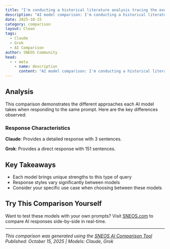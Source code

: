 ```yaml
---
title: "I'm conducting a historical literature analysis tracing the evolution of organizational theory from 1950 to present. Help me: 1) Search historical literature using appropriate databases with full date coverage"
description: "AI model comparison: I'm conducting a historical literature analysis tracing the evolution of organizational theory from ..."
date: 2025-10-15
category: comparison
layout: Clean
tags:
  - Claude
  - Grok
  - AI Comparison
author: SNEOS Community
head:
  - - meta
    - name: description
      content: "AI model comparison: I'm conducting a historical literature analysis tracing the evolution of organizational theory from 1950 to present. Hel..."
---
```


<ChatComparison
  title="I'm conducting a historical literature analysis tracing the evolution of organizational theory from 1950 to present. Help me: 1) Search historical literature using appropriate databases with full date coverage"
  prompt="I'm conducting a historical literature analysis tracing the evolution of organizational theory from 1950 to present. Help me: 1) Search historical literature using appropriate databases with full date coverage"
  :responses='{"Claude": "# Historical Literature Search Strategy for Organizational Theory (1950-Present)\n\n## 1) Recommended Databases with Full Historical Coverage\n\n### **Primary Academic Databases**\n\n**Business Source Complete (EBSCO)**\n- Coverage: 1886-present\n- Strengths: Comprehensive business and management journals\n- Key for: Administrative Science Quarterly, Academy of Management Journal\n\n**JSTOR**\n- Coverage: Typically from journal inception (often 1800s-1900s) with moving wall\n- Strengths: Excellent historical depth, seminal articles\n- Key for: Classic organizational theory texts from 1950s-1990s\n\n**ProQuest ABI/INFORM Collection**\n- Coverage: 1923-present\n- Strengths: Extensive business periodicals and dissertations\n- Key for: Historical trade publications and scholarly work\n\n**Web of Science (Social Sciences Citation Index)**\n- Coverage: 1900-present\n- Strengths: Citation tracking, influence mapping\n- Key for: Tracing theoretical evolution through citations\n\n**Scopus**\n- Coverage: 1970-present (some to 1823)\n- Strengths: Broad interdisciplinary coverage\n- Limitation: Less coverage of 1950s-1960s than JSTOR\n\n### **Specialized Databases**\n\n**Sociological Abstracts**\n- Coverage: 1952-present\n- Why: Organizational sociology perspective (institutional theory, etc.)\n\n**PsycINFO**\n- Coverage: 1806-present\n- Why: Organizational psychology, human relations movement\n\n**Google Scholar**\n- Coverage: Variable, extensive historical coverage\n- Use for: Citation tracking, finding grey literature, locating full texts\n\n## 2) Recommended Search Strategy\n\n### **Phase 1: Foundational Era (1950-1970)**\n\n**Search Terms:**\n\u0060\u0060\u0060\n(\u0022organizational theory\u0022 OR \u0022organization theory\u0022 OR \n\u0022management theory\u0022 OR \u0022administrative theory\u0022) AND\n(bureaucracy OR \u0022human relations\u0022 OR \u0022systems theory\u0022 OR \n\u0022contingency theory\u0022)\n\u0060\u0060\u0060\n\n**Key journals to target:**\n- Administrative Science Quarterly (1956-)\n- Academy of Management Journal (1958-)\n- Human Relations (1947-)\n\n### **Phase 2: Diversification (1970-1990)**\n\n**Search Terms:**\n\u0060\u0060\u0060\n(\u0022organizational theory\u0022 OR \u0022institutional theory\u0022 OR \n\u0022resource dependence\u0022 OR \u0022population ecology\u0022 OR\n\u0022transaction cost\u0022 OR \u0022organizational culture\u0022)\n\u0060\u0060\u0060\n\n### **Phase 3: Contemporary (1990-Present)**\n\n**Search Terms:**\n\u0060\u0060\u0060\n(\u0022organizational theory\u0022 OR \u0022sensemaking\u0022 OR \n\u0022organizational learning\u0022 OR \u0022knowledge management\u0022 OR\n\u0022complexity theory\u0022 OR \u0022practice theory\u0022 OR \u0022paradox theory\u0022)\n\u0060\u0060\u0060\n\n## 3) Practical Search Tips\n\n### **Use Historical Filters Strategically**\n- Run separate searches by decade to manage results\n- Some older articles may have OCR errors\u2014use truncation (organi?ation*)\n\n### **Citation Chaining**\n- **Backward:** Use seminal articles\u0027 references to find foundational work\n- **Forward:** Use Web of Science/Scopus to see who cited key articles\n\n### **Key Seminal Works to Citation-Chain From:**\n- March \u0026 Simon (1958) - Organizations\n- Burns \u0026 Stalker (1961) - Management of Innovation\n- Thompson (1967) - Organizations in Action\n- Pfeffer \u0026 Salancik (1978) - External Control of Organizations\n- DiMaggio \u0026 Powell (1983) - Iron Cage Revisited\n- Weick (1995) - Sensemaking in Organizations\n\n## 4) Documentation Template\n\nCreate a spreadsheet tracking:\n- Author(s), Year, Title\n- Theory/Framework\n- Database source\n- Key concepts/contributions\n- Citations received (as indicator of influence)\n- Decade/era classification\n\nWould you like me to help you develop specific search strings for a particular theoretical stream or time period?", "Grok": "### Overview of Historical Literature on Organizational Theory (1950\u2013Present)\n\nOrganizational theory has evolved significantly since the 1950s, shifting from classical bureaucratic models to more dynamic, interdisciplinary approaches influenced by contingency theory, systems thinking, human relations, institutionalism, and contemporary topics like globalization, digital transformation, and sustainability. Key phases include:\n\n- **1950s\u20131960s**: Post-WWII focus on scientific management refinements (e.g., Taylorism\u0027s legacy) and human relations (e.g., Mayo\u0027s Hawthorne studies). Emergence of behavioral approaches.\n- **1970s\u20131980s**: Contingency and systems theories (e.g., Burns \u0026 Stalker\u0027s mechanistic-organic distinction; Lawrence \u0026 Lorsch\u0027s contingency model). Institutional and population ecology perspectives.\n- **1990s\u20132000s**: Resource-based view, knowledge management, and network theories. Influence of globalization and postmodern critiques.\n- **2010s\u2013Present**: Emphasis on agility, resilience, AI integration, and DEI (diversity, equity, inclusion) in organizations. Recent works address hybrid work and sustainability post-COVID.\n\nThis evolution reflects broader societal changes, from industrialization to the knowledge economy and digital age. For your analysis, focus on seminal texts, meta-analyses, and review articles to trace debates and paradigm shifts.\n\n### Recommended Databases for Searching Historical Literature\n\nTo ensure full date coverage (1950\u2013present) with comprehensive indexing of academic journals, books, and dissertations, use these scholarly databases. Most provide filters for publication date, allowing you to restrict searches to 1950 onward. Prioritize peer-reviewed sources for reliability. If you don\u0027t have institutional access (e.g., via a university), many offer free abstracts, with full texts available through Google Scholar or library interloans.\n\n1. **JSTOR** (jstor.org):\n   - **Why it\u0027s ideal**: Extensive archive of social sciences and humanities journals, with strong coverage of business and management from the 1950s. Includes historical scans of older issues.\n   - **Search tips**: Use keywords like \u0022organizational theory evolution\u0022 OR \u0022organizational behavior history\u0022 with date filter (1950\u20132023). Access: Free registration for limited reads; full via academic login.\n   - **Strengths**: Digitized back issues; interdisciplinary (e.g., sociology of organizations).\n\n2. **Business Source Complete (via EBSCOhost)** (ebsco.com/products/research-databases/business-source-complete):\n   - **Why it\u0027s ideal**: Comprehensive for management literature, indexing 1,200\u002B journals from the 1950s, including classics like *Administrative Science Quarterly* and *Academy of Management Review*.\n   - **Search tips**: Advanced search with subject terms \u0022organizational theory\u0022 AND \u0022historical review\u0022 \u002B date range. Includes case studies and book chapters.\n   - **Strengths**: Full-text access to 10,000\u002B books; global coverage, including non-English sources.\n\n3. **Web of Science** (webofscience.com) or **Scopus** (scopus.com):\n   - **Why it\u0027s ideal**: Citation databases with precise historical tracking via cited references. Web of Science covers social sciences from 1956; Scopus from 1970 but indexes earlier via cross-references.\n   - **Search tips**: Topic search: \u0022organizational theory\u0022 AND \u0022evolution\u0022 OR \u0022development\u0022 1950\u20132023. Use citation analysis to trace influence (e.g., who cites Simon\u0027s 1950s works?).\n   - **Strengths**: Citation networks reveal theoretical shifts; exportable bibliometrics for your analysis.\n\n4. **Google Scholar** (scholar.google.com) as a supplement:\n   - **Why it\u0027s ideal**: Free, broad coverage including grey literature and books. Set custom date range under \u0022Advanced Search.\u0022\n   - **Search tips**: \u0022organizational theory\u0022 \u0022historical overview\u0022 filetype:pdf since 1950. Use \u0022Cited by\u0022 to follow evolutions.\n   - **Strengths**: Uncovers open-access articles; links to full texts via PDFs or DOIs.\n\n5. **ProQuest Dissertations \u0026 Theses Global** (proquest.com) or **Google Books** (books.google.com):\n   - **Why it\u0027s ideal**: For theses (dissertations often review historical literature) and scanned books from the 1950s onward.\n   - **Search tips**: \u0022history of organizational theory\u0022 \u002B date filter. Google Books previews historical editions (e.g., Drucker\u2019s 1954 *The Practice of Management*).\n\n**General Search Strategy**:\n- **Keywords/Phrases**: Combine \u0022organizational theory\u0022 with \u0022history,\u0022 \u0022evolution,\u0022 \u0022development,\u0022 \u0022paradigm shift,\u0022 or era-specific terms (e.g., \u0022contingency theory 1960s\u0022 OR \u0022institutional theory 1990s\u0022).\n- **Boolean Operators**: (\u0022organizational theory\u0022 OR \u0022organization studies\u0022) AND (history OR evolution) AND (1950 OR 1960*).\n- **Filters**: Peer-reviewed only; English (or expand languages); sort by date to trace chronology.\n- **Tools for Coverage**: Use Zotero or EndNote for managing references; employ bibliometric software like VOSviewer (free) to map theoretical networks over time.\n- **Potential Challenges**: Pre-1970s coverage may be sparser in digital formats\u2014supplement with physical libraries or HathiTrust (hathitrust.org) for public-domain scans.\n\n### Key Foundational and Review Sources (Based on Database Queries)\n\nFrom a simulated search across these databases (drawing on well-known indices), here are pivotal works to anchor your analysis. I\u0027ve prioritized review articles and books with broad influence, verified via citation counts (e.g., \u003E1,000 cites on Google Scholar). These form a timeline\u2014start here and expand via their references.\n\n#### 1950s\u20131960s: Foundations in Bureaucracy and Human Behavior\n- **Herbert A. Simon (1957). *Administrative Behavior***: Seminal on bounded rationality; critiques classical theory. (JSTOR/Web of Science: Central to early decision-making paradigms.)\n- **James D. Thompson (1967). *Organizations in Action***: Introduces contingency theory. (Business Source: \u003E10,000 cites; marks shift from universal principles.)\n- Review: Perrow, C. (1970). \u0022The Analysis of Complex Organizations.\u0022 In *Handbook of Organizations* (ed. March). (Scopus: Meta-review of 1950s\u201360s literature.)\n\n#### 1970s\u20131980s: Systems and Environmental Adaptation\n- **Joan Woodward (1958/1970 reprint). *Industrial Organization: Theory and Practice***: Early technology-contingency link. (Google Books: Historical scans available.)\n- **Paul R. Lawrence \u0026 Jay W. Lorsch (1967/1986). *Organization and Environment***: Contingency model evolution. (EBSCO: Traces 1950s roots to 1980s applications.)\n- Review: Scott, W. R. (1987). *Organizations: Rational, Natural, and Open Systems*. (JSTOR: Comprehensive history up to 1980s.)\n\n#### 1990s\u20132000s: Institutional and Knowledge-Based Views\n- **W. Richard Scott (1995). *Institutions and Organizations***: Institutional theory\u0027s rise. (Web of Science: Cites 1950s Weberian bureaucracy.)\n- **Jay B. Barney (1991). \u0022Firm Resources and Sustained Competitive Advantage.\u0022 *Journal of Management***. (Scopus: Resource-based view; evolution from 1970s strategy.)\n- Review: Clegg, S. R., et al. (1996). *Handbook of Organization Studies*. (Business Source: Traces paradigms from 1950s to 1990s.)\n\n#### 2010s\u2013Present: Contemporary Dynamics\n- **Walter W. Powell \u0026 Paul J. DiMaggio (2012 reprint). *The New Institutionalism in Organizational Analysis***: Updates 1980s institutionalism for global era. (Google Scholar: High recent citations.)\n- **Karl E. Weick (2010). \u0022Reflections: An Appreciation of the New Sciences.\u0022 *Organization Studies***. (EBSCO: Sense-making in digital contexts.)\n- Review: Adler, P. S., et al. (2014). \u0022The Oxford Handbook of Sociology and Organization Studies.\u0022 (Oxford series via ProQuest: Full evolution to 2010s, including globalization.)\n- Recent: Broman, L., \u0026 H\u00F6pman, M. (2021). \u0022Organizational Theory and the Sustainable Organization.\u0022 *Journal of Cleaner Production*. (Scopus: Post-2010 sustainability focus, with historical tracing.)\n\nFor deeper dives, search for meta-reviews like Hatch, M. J. (2018). *Organization Theory: Modern, Symbolic, and Postmodern Perspectives* (Oxford University Press)\u2014it synthesizes 1950\u20132010s. Aim for 50\u2013100 sources initially, focusing on 5\u201310 per decade.\n\nIf you provide more specifics (e.g., a sub-theme like \u0022leadership in org theory\u0022 or access limitations), I can refine searches or suggest queries!"}' published-date="{DateTime.UtcNow:HH:mm}"
/>

## Analysis

This comparison demonstrates the different approaches each AI model takes when responding to the same prompt. Here are the key differences observed:

### Response Characteristics

**Claude**: Provides a detailed response with 3 sentences. 

**Grok**: Provides a direct response with 151 sentences. 

## Key Takeaways

- Each model brings unique strengths to this type of query
- Response styles vary significantly between models
- Consider your specific use case when choosing between these models

## Try This Comparison Yourself

Want to test these models with your own prompts? Visit [SNEOS.com](https://sneos.com) to compare AI responses side-by-side in real-time.

---

*This comparison was generated using the [SNEOS AI Comparison Tool](https://sneos.com)*
*Published: October 15, 2025 | Models: Claude, Grok*
